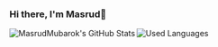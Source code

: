 ### Hi there, I'm Masrud👋

<img align="left" alt="MasrudMubarok's GitHub Stats" src="https://github-readme-stats.vercel.app/api?username=MasrudMubarok&&show_icons=true&title_color=3792cb&icon_color=3792cb&text_color=ffffff&bg_color=1b1e32&hide=border" />

<img align="left" alt="Used Languages" src="https://github-readme-stats.vercel.app/api/top-langs/?username=MasrudMubarok&hide=html&title_color=3792cb&icon_color=3792cb&text_color=ffffff&bg_color=1b1e32" />
